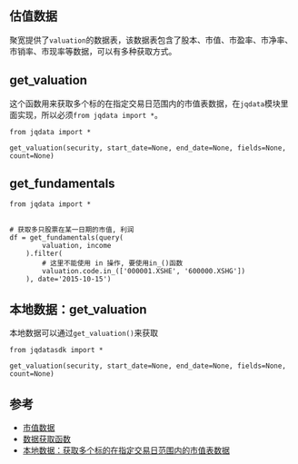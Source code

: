 ## 估值数据

聚宽提供了`valuation`的数据表，该数据表包含了股本、市值、市盈率、市净率、市销率、市现率等数据，可以有多种获取方式。


## get_valuation

这个函数用来获取多个标的在指定交易日范围内的市值表数据，在`jqdata`模块里面实现，所以必须`from jqdata import *`。

```
from jqdata import *

get_valuation(security, start_date=None, end_date=None, fields=None, count=None)
```


## get_fundamentals



```
from jqdata import *


# 获取多只股票在某一日期的市值, 利润
df = get_fundamentals(query(
        valuation, income
    ).filter(
        # 这里不能使用 in 操作, 要使用in_()函数
        valuation.code.in_(['000001.XSHE', '600000.XSHG'])
    ), date='2015-10-15')
```


## 本地数据：get_valuation

本地数据可以通过`get_valuation()`来获取

```
from jqdatasdk import *

get_valuation(security, start_date=None, end_date=None, fields=None, count=None)
```


## 参考

- [市值数据](https://www.joinquant.com/help/api/help#Stock:%E5%B8%82%E5%80%BC%E6%95%B0%E6%8D%AE)
- [数据获取函数](https://www.joinquant.com/help/api/help#api:%E6%95%B0%E6%8D%AE%E8%8E%B7%E5%8F%96%E5%87%BD%E6%95%B0)
- [本地数据：获取多个标的在指定交易日范围内的市值表数据](https://www.joinquant.com/help/api/doc?name=JQDatadoc&id=10325&keyword=get_valuation)
